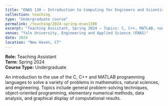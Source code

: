 ```yaml
---
title: "ENAS 130 – Introduction to Computing for Engineers and Scientists"
collection: teaching
type: "Undergraduate course"
permalink: /teaching/2024-spring-enas1300
excerpt: "Teaching Assistant, Spring 2024 – Topics: C, C++, MATLAB, numerical methods, and data analysis."
venue: "Yale University, Engineering and Applied Science (ENAS)"
date: 2024
location: "New Haven, CT"
---
```


**Role:** Teaching Assistant  
**Term:** Spring 2024  
**Course Type:** Undergraduate

An introduction to the use of the C, C++ and MATLAB programming languages to solve a variety of problems in mathematics, natural sciences, and engineering. Topics include general problem-solving techniques, object-oriented programming, elementary numerical methods, data analysis, and graphical display of computational results.
